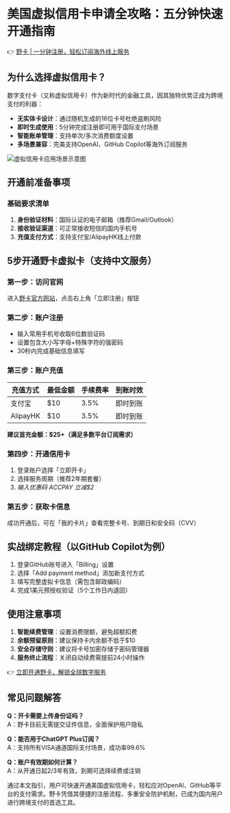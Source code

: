 # 美国虚拟信用卡申请全攻略：五分钟快速开通指南

👉 [野卡 | 一分钟注册，轻松订阅海外线上服务](https://bbtdd.com/yeka)

## 为什么选择虚拟信用卡？
数字支付卡（又称虚拟信用卡）作为新时代的金融工具，因其独特优势正成为跨境支付的利器：
- **无实体卡设计**：通过随机生成的16位卡号杜绝盗刷风险
- **即时生成使用**：5分钟完成注册即可用于国际支付场景
- **智能账单管理**：支持单次/多次消费额度设置
- **多场景兼容**：完美支持OpenAI、GitHub Copilot等海外订阅服务

![虚拟信用卡应用场景示意图](https://bbtdd.com/wp-content/uploads/img/54066439177547.webp)

## 开通前准备事项
### 基础要求清单
1. **身份验证材料**：国际认证的电子邮箱（推荐Gmail/Outlook）
2. **接收验证渠道**：可正常接收短信的国内手机号
3. **充值支付方式**：支持支付宝/AlipayHK线上付款

## 5步开通野卡虚拟卡（支持中文服务）
### 第一步：访问官网
进入[野卡官方网站](https://bbtdd.com/yeka)，点击右上角「立即注册」按钮

### 第二步：账户注册
- 输入常用手机号收取6位数验证码
- 设置包含大小写字母+特殊字符的强密码
- 30秒内完成基础信息填写

### 第三步：账户充值
| 充值方式 | 最低金额 | 手续费率 | 到账时效 |
|---------|--------|---------|---------|
| 支付宝   | $10    | 3.5%    | 即时到账 |
| AlipayHK | $10   | 3.5%    | 即时到账 |

**建议首充金额：$25+（满足多数平台订阅需求）**

### 第四步：开通信用卡
1. 登录账户选择「立即开卡」
2. 选择服务周期（推荐2年期套餐）
3. *输入优惠码 ACCPAY 立减$2*

### 第五步：获取卡信息
成功开通后，可在「我的卡片」查看完整卡号、到期日和安全码（CVV）

## 实战绑定教程（以GitHub Copilot为例）
1. 登录GitHub账号进入「Billing」设置
2. 选择「Add payment method」添加新支付方式
3. 填写完整虚拟卡信息（需包含邮政编码）
4. 完成1美元预授权验证（5个工作日内退回）

## 使用注意事项
1. **智能续费管理**：设置消费限额，避免超额扣费
2. **余额预留原则**：建议保持卡内余额不低于$10
3. **安全存储守则**：建议将卡号加密存储于密码管理器
4. **服务终止流程**：关闭自动续费需提前24小时操作

👉 [立即开通野卡，解锁全球数字服务](https://bbtdd.com/yeka)

## 常见问题解答
**Q：开卡需要上传身份证吗？**  
A：野卡目前无需提交证件信息，全面保护用户隐私

**Q：能否用于ChatGPT Plus订阅？**  
A：支持所有VISA通道国际支付场景，成功率99.6%

**Q：账户有效期如何计算？**  
A：从开通日起2/3年有效，到期可选择续费或注销

通过本文指引，用户可快速开通美国虚拟信用卡，轻松应对OpenAI、GitHub等平台的支付需求。野卡凭借其便捷的注册流程、多重安全防护机制，已成为国内用户进行跨境支付的首选工具。